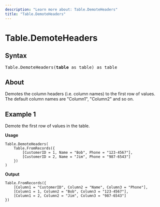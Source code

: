 ```yaml
---
description: "Learn more about: Table.DemoteHeaders"
title: "Table.DemoteHeaders"
---
```

# Table.DemoteHeaders

## Syntax

<pre>
Table.DemoteHeaders(<b>table</b> as table) as table
</pre>
  
## About

Demotes the column headers (i.e. column names) to the first row of values. The default column names are "Column1", "Column2" and so on.

## Example 1

Demote the first row of values in the table.

**Usage**

```powerquery-m
Table.DemoteHeaders(
    Table.FromRecords({
        [CustomerID = 1, Name = "Bob", Phone = "123-4567"],
        [CustomerID = 2, Name = "Jim", Phone = "987-6543"]
    })
)
```

**Output**

```powerquery-m
Table.FromRecords({
    [Column1 = "CustomerID", Column2 = "Name", Column3 = "Phone"],
    [Column1 = 1, Column2 = "Bob", Column3 = "123-4567"],
    [Column1 = 2, Column2 = "Jim", Column3 = "987-6543"]
})
```
